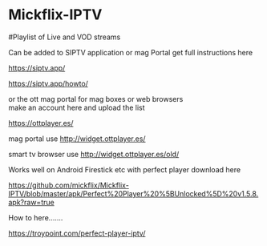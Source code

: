 # Mickflix-IPTV

#Playlist of Live and VOD streams


Can be added to SIPTV application or mag Portal get full instructions here

https://siptv.app/

https://siptv.app/howto/

or the ott mag portal for mag boxes or web browsers  
make an account here and upload the list

https://ottplayer.es/

mag portal use http://widget.ottplayer.es/

smart tv browser use http://widget.ottplayer.es/old/

Works well on Android Firestick etc with perfect player download here

https://github.com/mickflix/Mickflix-IPTV/blob/master/apk/Perfect%20Player%20%5BUnlocked%5D%20v1.5.8.apk?raw=true

How to here.......

https://troypoint.com/perfect-player-iptv/






